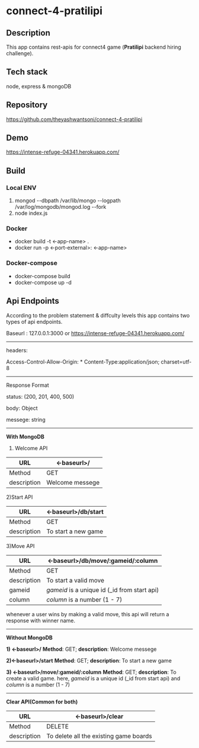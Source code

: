 
# connect-4-pratilipi

## Description
This app contains rest-apis for connect4 game (**Pratilipi** backend hiring challenge).

## Tech stack
node, express & mongoDB

## Repository
https://github.com/theyashwantsoni/connect-4-pratilipi

## Demo
https://intense-refuge-04341.herokuapp.com/

## Build
### Local ENV
 1. mongod --dbpath /var/lib/mongo --logpath /var/log/mongodb/mongod.log --fork
 2. node index.js

### Docker
 - docker build -t <-app-name> .
 - docker run -p <-port-external>:<port-internal> <-app-name>
### Docker-compose
 - docker-compose build
 - docker-compose up -d


## Api Endpoints
According to the problem statement & diffculty levels this app contains two types of api endpoints.

Baseurl : 127.0.0.1:3000 or https://intense-refuge-04341.herokuapp.com/

---
headers:

Access-Control-Allow-Origin: *
Content-Type:application/json; charset=utf-8 

---
Response Format

status: (200, 201, 400, 500)

body: Object

messege: string

---


**With MongoDB**
 1) Welcome API
 
| URL |  <-baseurl>/ |
|--|--|
| Method |  GET|
| description | Welcome messege |

 

2)Start API

| URL |  <-baseurl>/db/start |
|--|--|
| Method |  GET|
| description | To start a new game |

3)Move API

| URL |  <-baseurl>/db/move/:gameid/:column |
|--|--|
| Method |  GET|
| description | To start a valid move |
| gameid | *gameid* is a unique id (_id from start api) |
| column | *column* is a number (1 - 7) |

whenever a user wins by making a valid move, this api will return a response with winner name.

---

 **Without MongoDB**

**1) <-baseurl>/**
		**Method**: GET; 
		**description**: Welcome messege

**2)<-baseurl>/start**
**Method**: GET; 
**description**: To start a new game

**3) <-baseurl>/move/:gameid/:column**
**Method**: GET; 
**description**: To create a valid game.
here, *gameid* is a unique id (_id from start api)
and *column* is a number (1 - 7)

---

**Clear API(Common for both)**

| URL |  <-baseurl>/clear |
|--|--|
| Method |  DELETE |
| description | To delete all the existing game boards |
